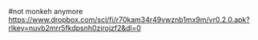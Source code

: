 #not monkeh anymore
https://www.dropbox.com/scl/fi/r70kam34r49vwznb1mx9m/vr0.2.0.apk?rlkey=nuvb2mrr5fkdpsnh0zirojzf2&dl=0
